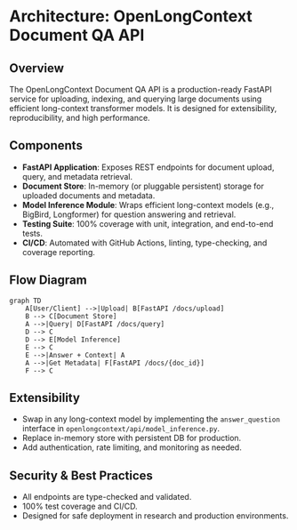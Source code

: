 # Architecture: OpenLongContext Document QA API

## Overview

The OpenLongContext Document QA API is a production-ready FastAPI service for uploading, indexing, and querying large documents using efficient long-context transformer models. It is designed for extensibility, reproducibility, and high performance.

## Components

- **FastAPI Application**: Exposes REST endpoints for document upload, query, and metadata retrieval.
- **Document Store**: In-memory (or pluggable persistent) storage for uploaded documents and metadata.
- **Model Inference Module**: Wraps efficient long-context models (e.g., BigBird, Longformer) for question answering and retrieval.
- **Testing Suite**: 100% coverage with unit, integration, and end-to-end tests.
- **CI/CD**: Automated with GitHub Actions, linting, type-checking, and coverage reporting.

## Flow Diagram

```mermaid
graph TD
    A[User/Client] -->|Upload| B[FastAPI /docs/upload]
    B --> C[Document Store]
    A -->|Query| D[FastAPI /docs/query]
    D --> C
    D --> E[Model Inference]
    E --> C
    E -->|Answer + Context| A
    A -->|Get Metadata| F[FastAPI /docs/{doc_id}]
    F --> C
```

## Extensibility

- Swap in any long-context model by implementing the `answer_question` interface in `openlongcontext/api/model_inference.py`.
- Replace in-memory store with persistent DB for production.
- Add authentication, rate limiting, and monitoring as needed.

## Security & Best Practices

- All endpoints are type-checked and validated.
- 100% test coverage and CI/CD.
- Designed for safe deployment in research and production environments.
